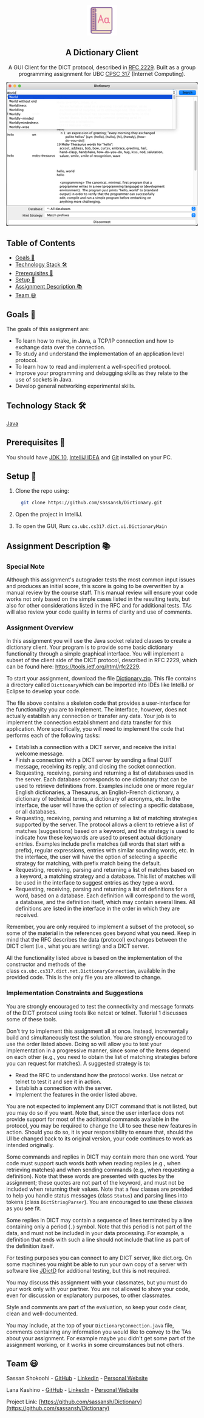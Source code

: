 <!-- PROJECT LOGO -->
<br />
<p align="center">
 <a href="https://github.com/sassansh/Dictionary">
    <img src="/images/logo.svg" alt="Logo" width="80" height="80">
  </a>
  <h2 align="center">A Dictionary Client</h2>

  <p align="center">
     A GUI Client for the DICT protocol, described in <a href="https://tools.ietf.org/html/rfc2229">RFC 2229</a>. Built as a group programming assignment for UBC <a href="https://courses.students.ubc.ca/cs/courseschedule?pname=subjarea&tname=subj-course&dept=CPSC&course=317">CPSC 317</a> (Internet Computing).
  </p>
</p>

![Assignment Question](/images/interface.png)

## Table of Contents

- [Goals 🎯](#goals-)
- [Technology Stack 🛠️](#technology-stack-)
- [Prerequisites 🍪](#prerequisites-)
- [Setup 🔧](#setup-)
- [Assignment Description 📚](#assignment-description-)
- [Team ‎😃](#team-)

## Goals 🎯

The goals of this assignment are:

- To learn how to make, in Java, a TCP/IP connection and how to exchange data over the connection.
- To study and understand the implementation of an application level protocol.
- To learn how to read and implement a well-specified protocol.
- Improve your programming and debugging skills as they relate to the use of sockets in Java.
- Develop general networking experimental skills.

## Technology Stack 🛠️

[Java](https://www.java.com/en/)

## Prerequisites 🍪

You should have [JDK 10](https://www.oracle.com/ca-en/java/technologies/java-archive-javase10-downloads.html), [IntelliJ IDEA](https://www.jetbrains.com/idea/) and [Git](https://git-scm.com/) installed on your PC.

## Setup 🔧

1. Clone the repo using:

   ```bash
     git clone https://github.com/sassansh/Dictionary.git
   ```

2. Open the project in IntelliJ.

3. To open the GUI, Run: `ca.ubc.cs317.dict.ui.DictionaryMain`

## Assignment Description 📚

### Special Note

Although this assignment's autograder tests the most common input issues and produces an initial score, this score is going to be overwritten by a manual review by the course staff. This manual review will ensure your code works not only based on the simple cases listed in the resulting tests, but also for other considerations listed in the RFC and for additional tests. TAs will also review your code quality in terms of clarity and use of comments.

### Assignment Overview

In this assignment you will use the Java socket related classes to create a dictionary client. Your program is to provide some basic dictionary functionality through a simple graphical interface. You will implement a subset of the client side of the DICT protocol, described in RFC 2229, which can be found here: <https://tools.ietf.org/html/rfc2229>.

To start your assignment, download the file [Dictionary.zip](https://ca.prairielearn.com/pl/course_instance/2347/instance_question/9066718/clientFilesQuestion/Dictionary.zip). This file contains a directory called `Dictionary`which can be imported into IDEs like IntelliJ or Eclipse to develop your code.

The file above contains a skeleton code that provides a user-interface for the functionality you are to implement. The interface, however, does not actually establish any connection or transfer any data. Your job is to implement the connection establishment and data transfer for this application. More specifically, you will need to implement the code that performs each of the following tasks:

- Establish a connection with a DICT server, and receive the initial welcome message.
- Finish a connection with a DICT server by sending a final QUIT message, receiving its reply, and closing the socket connection.
- Requesting, receiving, parsing and returning a list of databases used in the server. Each database corresponds to one dictionary that can be used to retrieve definitions from. Examples include one or more regular English dictionaries, a Thesaurus, an English-French dictionary, a dictionary of technical terms, a dictionary of acronyms, etc. In the interface, the user will have the option of selecting a specific database, or all databases.
- Requesting, receiving, parsing and returning a list of matching strategies supported by the server. The protocol allows a client to retrieve a list of matches (suggestions) based on a keyword, and the strategy is used to indicate how these keywords are used to present actual dictionary entries. Examples include prefix matches (all words that start with a prefix), regular expressions, entries with similar sounding words, etc. In the interface, the user will have the option of selecting a specific strategy for matching, with prefix match being the default.
- Requesting, receiving, parsing and returning a list of matches based on a keyword, a matching strategy and a database. This list of matches will be used in the interface to suggest entries as they type a word.
- Requesting, receiving, parsing and returning a list of definitions for a word, based on a database. Each definition will correspond to the word, a database, and the definition itself, which may contain several lines. All definitions are listed in the interface in the order in which they are received.

Remember, you are only required to implement a subset of the protocol, so some of the material in the references goes beyond what you need. Keep in mind that the RFC describes the data (protocol) exchanges between the DICT client (i.e., what you are writing) and a DICT server.

All the functionality listed above is based on the implementation of the constructor and methods of the class `ca.ubc.cs317.dict.net.DictionaryConnection`, available in the provided code. This is the only file you are allowed to change.

### Implementation Constraints and Suggestions

You are strongly encouraged to test the connectivity and message formats of the DICT protocol using tools like netcat or telnet. Tutorial 1 discusses some of these tools.

Don't try to implement this assignment all at once. Instead, incrementally build and simultaneously test the solution. You are strongly encouraged to use the order listed above. Doing so will allow you to test your implementation in a progressive manner, since some of the items depend on each other (e.g., you need to obtain the list of matching strategies before you can request for matches). A suggested strategy is to:

- Read the RFC to understand how the protocol works. Use netcat or telnet to test it and see it in action.
- Establish a connection with the server.
- Implement the features in the order listed above.

You are not expected to implement any DICT command that is not listed, but you may do so if you want. Note that, since the user interface does not provide support for most of the additional commands available in the protocol, you may be required to change the UI to see these new features in action. Should you do so, it is your responsibility to ensure that, should the UI be changed back to its original version, your code continues to work as intended originally.

Some commands and replies in DICT may contain more than one word. Your code must support such words both when reading replies (e.g., when retrieving matches) and when sending commands (e.g., when requesting a definition). Note that these words are presented with quotes by the assignment; these quotes are not part of the keyword, and must not be included when returning their values. Note that a few classes are provided to help you handle status messages (class `Status`) and parsing lines into tokens (class `DictStringParser`). You are encouraged to use these classes as you see fit.

Some replies in DICT may contain a sequence of lines terminated by a line containing only a period (`.`) symbol. Note that this period is not part of the data, and must not be included in your data processing. For example, a definition that ends with such a line should not include that line as part of the definition itself.

For testing purposes you can connect to any DICT server, like dict.org. On some machines you might be able to run your own copy of a server with software like [JDictD](http://www.informatik.uni-leipzig.de/~duc/Java/JDictd/) for additional testing, but this is not required.

You may discuss this assignment with your classmates, but you must do your work only with your partner. You are not allowed to show your code, even for discussion or explanatory purposes, to other classmates.

Style and comments are part of the evaluation, so keep your code clear, clean and well-documented.

You may include, at the top of your `DictionaryConnection.java` file, comments containing any information you would like to convey to the TAs about your assignment. For example maybe you didn't get some part of the assignment working, or it works in some circumstances but not others.

## Team ‎😃

Sassan Shokoohi - [GitHub](https://github.com/sassansh) - [LinkedIn](https://www.linkedin.com/in/sassanshokoohi/) - [Personal Website](https://sassanshokoohi.ca)

Lana Kashino - [GitHub](https://github.com/lanakashino) - [LinkedIn](https://www.linkedin.com/in/lanakashino/) - [Personal Website](https://lanakashino.com)

Project Link: [https://github.com/sassansh/Dictionary](https://github.com/sassansh/Dictionary)

[linkedin-shield]: https://img.shields.io/badge/-LinkedIn-black.svg?style=for-the-badge&logo=linkedin&colorB=555
[linkedin-url]: https://www.linkedin.com/in/sassanshokoohi/

